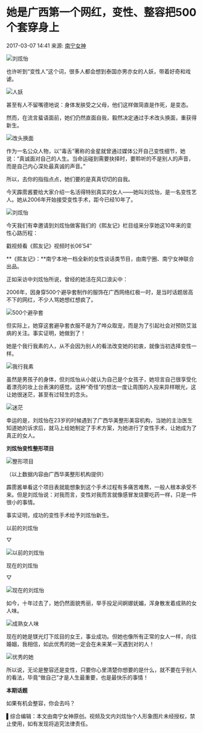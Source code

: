 # 她是广西第一个网红，变性、整容把500个套穿身上

2017-03-07 14:41 来源: [南宁女神](https://www.sohu.com/a/128109192_622237?spm=smpc.content-abroad.content.1.1730977916873PQ3iH1b)

![刘炫怡](http://img.mp.itc.cn/upload/20170307/335556eb15fe4f789abadedc13336427_th.jpg)

也许听到“变性人”这个词，很多人都会想到泰国亦男亦女的人妖，带着好奇和戏谑。

![人妖](http://img.mp.itc.cn/upload/20170307/54357dbe3b98465794803d5ef5e21f9d.jpg)

甚至有人不留嘴德地说：身体发肤受之父母，他们这样做简直是作死，是变态。

然而，在流言蜚语面前，她们仍然直面自我，毅然决定通过手术改头换面，重获得新生。

![改头换面](http://img.mp.itc.cn/upload/20170307/a86c9c32974240c699ecc1b8b9a32779_th.jpg)

作为一名公众人物，以“毒舌”著称的金星就曾通过媒体公开自己变性细节，她说：“真诚面对自己的人生。当命运碰到需要抉择时，要聆听的不是别人的声音，而是自己内心深处最真诚的声音。”

所以，去你的指指点点，她们要的是真真切切的自我。

今天霹雳酱要给大家介绍一名活得特别真实的女人——她叫刘炫怡，是一名变性艺人。她从2006年开始接受变性手术，距今已经10年了。

![刘炫怡](http://img.mp.itc.cn/upload/20170307/d5b4d9ff318a410a9bca08e4ea46f791_th.jpg)

今天我们有幸邀请到刘炫怡做客我们的《熙友记》栏目组来分享她这10年来的变性心路历程：

戳视频看《熙友记》视频时长06′54″

**《熙友记》：**南宁本地一档全新的女性谈话类节目，由南宁圈、南宁女神联合出品。

正如采访中刘炫怡所说，曾经的她活在风口浪尖中：

2006年，因身穿500个避孕套制作的服饰在广西网络红极一时，是当时话题居高不下的网红，不少人骂她想红想疯了。

![500个避孕套](http://img.mp.itc.cn/upload/20170307/3878af2be9344fcda09ee03e09ae0174_th.jpg)

但实际上，她穿这套避孕套衣服不是为了哗众取宠，而是为了引起社会对预防艾滋病的关注。事实证明，她做到了！

她是个我行我素的人，从不会因为别人的看法改变她的初衷，就像当初选择变性一样。

![我行我素](http://img.mp.itc.cn/upload/20170307/ffc93e7ed67b484989910ba94f9206c6_th.jpg)

虽然是男孩子的身体，但刘炫怡从小就认为自己是个女孩子，她坦言自己很享受化着漂亮的妆上台表演的感觉。这种“奇怪”的想法一度让周围的人投来异样眼光，这让她很迷茫，甚至有过轻生的念头。

![迷茫](http://img.mp.itc.cn/upload/20170307/4d87737603104b87a987f6063fff2922_th.jpg)

幸运的是，刘炫怡在23岁的时候遇到了广西华美整形美容机构，当她的主治医生知道她的诉求后，就马上给她制定了手术方案，为她进行了变性手术，让她成为了真正的女人。

**刘炫怡变性整形项目**

![整形项目](http://img.mp.itc.cn/upload/20170307/609b879a1498499b9a6a3696ce7350e4_th.jpg)

（以上数据内容由广西华美整形机构提供）

霹雳酱单看这个项目表就能想象到这个手术过程有多痛苦难熬，一般人根本承受不来。但是刘炫怡说：对我而言，变性对我而言就像感冒发烧要吃药一样，只是一件很小的事情。

事实证明，成功的变性手术给予刘炫怡新生。

以前的刘炫怡

▽

![以前的刘炫怡](http://img.mp.itc.cn/upload/20170307/bce58c22b30f46f5ae69c12c2d500fbb_th.jpg)

现在的刘炫怡

▽

![现在的刘炫怡](http://img.mp.itc.cn/upload/20170307/efa72602825a4eb9ab5a79e2043e6cb5_th.jpg)

如今，十年过去了，她仍然面貌秀丽，举手投足间婀娜妩媚，浑身散发着成熟的女人味。

![成熟女人味](http://img.mp.itc.cn/upload/20170307/f8909bfa2651497b8de3fabd703537ee_th.jpg)

现在的她是镁光灯下炫目的女王，事业成功。但她也像所有正常的女人一样，向往婚姻，我相信，如此优秀的她一定会在未来某一天遇到对的人！

![优秀的她](http://img.mp.itc.cn/upload/20170307/a5ec903dfdee471fa221c4f26ef3af81_th.jpg)

所以说，无论是整容还是变性，只要你心里清楚你想要的是什么，就不要在乎别人的看法，毕竟“做自己”才是人生最重要，也是最快乐的事情！

**本期话题**

如果有机会整容，你会去吗？

▌综合编辑：本文由南宁女神原创。视频及文内刘炫怡个人形象图片未经授权，禁止使用，如有发现将追究法律责任。